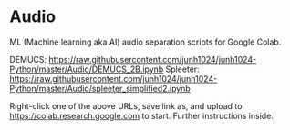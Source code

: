 # Audio

ML (Machine learning aka AI) audio separation scripts for Google Colab.

DEMUCS: https://raw.githubusercontent.com/junh1024/junh1024-Python/master/Audio/DEMUCS_2B.ipynb
Spleeter: https://raw.githubusercontent.com/junh1024/junh1024-Python/master/Audio/spleeter_simplified2.ipynb

Right-click one of the above URLs, save link as, and upload to https://colab.research.google.com to start. Further instructions inside.